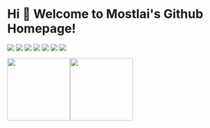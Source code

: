 # Hi 🎉 Welcome to Mostlai's Github Homepage!
<p>
<img  src="https://img.shields.io/badge/-HTML5-E34F26?style=flat-square&logo=html5&logoColor=white" />
<img  src="https://img.shields.io/badge/-CSS3-1572B6?style=flat-square&logo=css3" />
<img  src="https://img.shields.io/badge/-JavaScript-oringe?style=flat-square&logo=javascript" />
<img  src="https://img.shields.io/badge/Vue.js-35495E?logo=vue.js&logoColor=4FC08D" />
<img  src="https://img.shields.io/badge/-Python-yellow?style=flat-square&logo=Python" />
<img  src="https://visitor-badge.glitch.me/badge?page_id=[Github主页地址](https://github.com/Mostlai)&right_color=red" />
<a href="mostlai.github.io"><img src="https://img.shields.io/static/v1?label=Blog&message=link&color=red"/></a>
</p>

[<span><img src="https://github-readme-stats.vercel.app/api/top-langs/?username=Mostlai&layout=compact" height=145/></span><span><img src="https://github-readme-stats.vercel.app/api?username=Mostlai&count_private=true&show_icons=true" height=145/></span>](https://mostlai.github.io)
<!--
[![Mostlai's GitHub stats-Dark](https://github-readme-stats.vercel.app/api?username=Mostlai&show_icons=true&theme=dark#gh-dark-mode-only)](https://github.com/anuraghazra/github-readme-stats#gh-dark-mode-only)
[![Mostlai's GitHub stats-Light](https://github-readme-stats.vercel.app/api?username=Mostlai&show_icons=true&theme=default#gh-light-mode-only)](https://github.com/anuraghazra/github-readme-stats#gh-light-mode-only)

[![Top Langs Dark](https://github-readme-stats.vercel.app/api/top-langs/?username=Mostlai&layout=compact&hide=css,scss,html,makefile,cmake,m4&langs_count=6&theme=dark#gh-dark-mode-only)](https://github.com/anuraghazra/github-readme-stats#gh-dark-mode-only)
  
[![Top Langs Light](https://github-readme-stats.vercel.app/api/top-langs/?username=Mostlai&layout=compact&hide=css,scss,html,makefile,cmake,m4&langs_count=6&theme=default#gh-light-mode-only)](https://github.com/anuraghazra/github-readme-stats#gh-light-mode-only)
-->
<!-- ![Metrics](https://metrics.lecoq.io/Mostlai?template=classic&config.timezone=Asia%2FShanghai) -->


<!--
**Mostlai/Mostlai** is a ✨ _special_ ✨ repository because its `README.md` (this file) appears on your GitHub profile.

Here are some ideas to get you started:

- 🔭 I’m currently working on ...
- 🌱 I’m currently learning ...
- 👯 I’m looking to collaborate on ...
- 🤔 I’m looking for help with ...
- 💬 Ask me about ...
- 📫 How to reach me: ...
- 😄 Pronouns: ...
- ⚡ Fun fact: ...
-->
